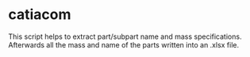 # catiacom
This script helps to extract part/subpart name and mass specifications.
Afterwards all the mass and name of the parts written into an .xlsx file. 
